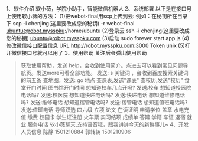 1、软件介绍
软小薇，学院小助手，智能微信机器人
2、系统部署
以下是在接口号上使用软小薇的方法：
(1)把webot-final用scp上传到云:
例如：在秘钥所在目录下 scp -i chenjing(这里要改成您的秘钥) -r webot-final ubuntu@robot.mysspku:/home/ubuntu
(2)登录云
ssh -i chenjing(这里要改成您的秘钥) ubuntu@robot.mysspku.com
(3)启动
sudo forever start app.js
(4)修改微信接口配置信息
URL    http://robot.mysspku.com:3000
Token  unix
(5)打开微信接口号就可以用了
3、使用帮助
关注后会弹出使用帮助
> 获取使用帮助，发送 help，会收到使用简介。点进去可以看到常见问题导航页。发送more可看全部功能。
> 发送: s 关键词 ，会收到百度搜索关键词的前五条
> 查地图，发送: go 地点
> 查课表,发送"课表"
> 查校历,发送"校历"
> 食堂开门时间
> 图书馆开门时间
> 想知道校车几点开吗? 发送:校车
> 想知道校医院电话吗? 发送:校医院
> 想知道快递电话吗? 发送:快递电话
> 想知道维修电话吗? 发送:维修电话
> 想知道宿管电话吗? 发送:宿管电话
> 想知道值班电话吗? 发送:值班电话
> 导师双选
> 四六级
> 立项
> 论文
> 在读证明
> 申请学位
> 盖章
> 水电充值
> 缴费
> 校园卡
> 学生证注册
> 火车票
> 实习结项
> 成绩单
> 答辩
> 学籍
> 车证
> 退宿
> 就业
> 服务电话
> 软小薇聊天,支持语音哦，跟我讲讲今天的新鲜事儿~
4、开发人员信息
陈静 1501210884
郭转转 1501210906